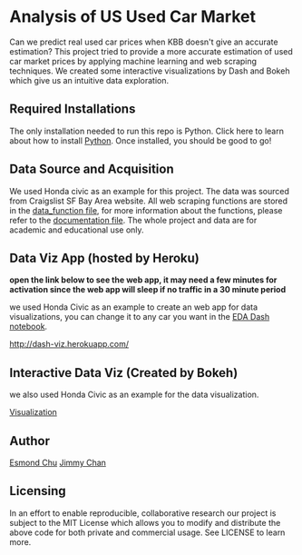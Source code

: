 # Analysis of US Used Car Market
Can we predict real used car prices when KBB doesn't give an accurate estimation?
This project tried to provide a more accurate estimation of used car market prices by applying machine learning and web scraping techniques.
We created some interactive visualizations by Dash and Bokeh which give us an intuitive data exploration.

## Required Installations
The only installation needed to run this repo is Python. Click here to learn about how to install [Python](https://www.python.org/getit/). Once installed, you should be good to go!

## Data Source and Acquisition
We used Honda civic as an example for this project. The data was sourced from Craigslist SF Bay Area website. All web scraping functions are stored in the [data_function file](data_function.py), for more information about the functions, please refer to the [documentation file](documentation.md). The whole project and data are for academic and educational use only.


## Data Viz App (hosted by Heroku)

**open the link below to see the web app, it may need a few minutes for activation since the web app will sleep if no traffic in a 30 minute period**

we used Honda Civic as an example to create an web app for data visualizations, you can change it to any car you want in the [EDA Dash notebook](EDA_Dash.ipynb).

http://dash-viz.herokuapp.com/

## Interactive Data Viz (Created by Bokeh)
we also used Honda Civic as an example for the data visualization.

[Visualization](http://htmlpreview.github.io/?https://github.com/esmondhkchu/usedcaranalysis/blob/master/Data_Visualization.html)

## Author
[Esmond Chu](http://esmondhkchu.github.io) [Jimmy Chan](http://jimxx1995.github.io)



## Licensing
In an effort to enable reproducible, collaborative research our project is subject to the MIT License which allows you to modify and distribute the above code for both private and commercial usage. See LICENSE to learn more.
